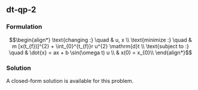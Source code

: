 ## dt-qp-2

### Formulation
```math
\begin{align*}
\text{changing :} \quad & u, x \\
\text{minimize :} \quad & m [x(t_{f})]^{2} + \int_{0}^{t_{f}}r u^{2} \mathrm{d}t \\
\text{subject to :} \quad & \dot{x} = ax + b \sin(\omega t) u \\
& x(0) = x_{0}\\
\end{align*}
```

### Solution
A closed-form solution is available for this problem.